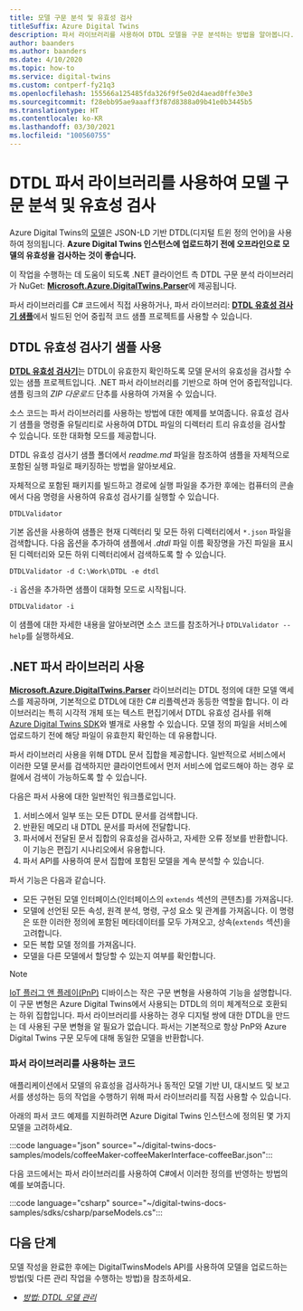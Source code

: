 ```yaml
---
title: 모델 구문 분석 및 유효성 검사
titleSuffix: Azure Digital Twins
description: 파서 라이브러리를 사용하여 DTDL 모델을 구문 분석하는 방법을 알아봅니다.
author: baanders
ms.author: baanders
ms.date: 4/10/2020
ms.topic: how-to
ms.service: digital-twins
ms.custom: contperf-fy21q3
ms.openlocfilehash: 155566a125485fda326f9f5e02d4aead0ffe30e3
ms.sourcegitcommit: f28ebb95ae9aaaff3f87d8388a09b41e0b3445b5
ms.translationtype: HT
ms.contentlocale: ko-KR
ms.lasthandoff: 03/30/2021
ms.locfileid: "100560755"
---
```

# <a name="parse-and-validate-models-with-the-dtdl-parser-library"></a>DTDL 파서 라이브러리를 사용하여 모델 구문 분석 및 유효성 검사

Azure Digital Twins의 [모델](concepts-models.md)은 JSON-LD 기반 DTDL(디지털 트윈 정의 언어)을 사용하여 정의됩니다. **Azure Digital Twins 인스턴스에 업로드하기 전에 오프라인으로 모델의 유효성을 검사하는 것이 좋습니다.**

이 작업을 수행하는 데 도움이 되도록 .NET 클라이언트 측 DTDL 구문 분석 라이브러리가 NuGet: [**Microsoft.Azure.DigitalTwins.Parser**](https://nuget.org/packages/Microsoft.Azure.DigitalTwins.Parser/)에 제공됩니다. 

파서 라이브러리를 C# 코드에서 직접 사용하거나, 파서 라이브러리: [**DTDL 유효성 검사기 샘플**](/samples/azure-samples/dtdl-validator/dtdl-validator)에서 빌드된 언어 중립적 코드 샘플 프로젝트를 사용할 수 있습니다.

## <a name="use-the-dtdl-validator-sample"></a>DTDL 유효성 검사기 샘플 사용

[**DTDL 유효성 검사기**](/samples/azure-samples/dtdl-validator/dtdl-validator)는 DTDL이 유효한지 확인하도록 모델 문서의 유효성을 검사할 수 있는 샘플 프로젝트입니다. .NET 파서 라이브러리를 기반으로 하며 언어 중립적입니다. 샘플 링크의 *ZIP 다운로드* 단추를 사용하여 가져올 수 있습니다.

소스 코드는 파서 라이브러리를 사용하는 방법에 대한 예제를 보여줍니다. 유효성 검사기 샘플을 명령줄 유틸리티로 사용하여 DTDL 파일의 디렉터리 트리 유효성을 검사할 수 있습니다. 또한 대화형 모드를 제공합니다.

DTDL 유효성 검사기 샘플 폴더에서 *readme.md* 파일을 참조하여 샘플을 자체적으로 포함된 실행 파일로 패키징하는 방법을 알아보세요.

자체적으로 포함된 패키지를 빌드하고 경로에 실행 파일을 추가한 후에는 컴퓨터의 콘솔에서 다음 명령을 사용하여 유효성 검사기를 실행할 수 있습니다.

```cmd/sh
DTDLValidator
```

기본 옵션을 사용하여 샘플은 현재 디렉터리 및 모든 하위 디렉터리에서 `*.json` 파일을 검색합니다. 다음 옵션을 추가하여 샘플에서 *.dtdl* 파일 이름 확장명을 가진 파일을 표시된 디렉터리와 모든 하위 디렉터리에서 검색하도록 할 수 있습니다.

```cmd/sh
DTDLValidator -d C:\Work\DTDL -e dtdl 
```

`-i` 옵션을 추가하면 샘플이 대화형 모드로 시작됩니다.

```cmd/sh
DTDLValidator -i
```

이 샘플에 대한 자세한 내용을 알아보려면 소스 코드를 참조하거나 `DTDLValidator --help`를 실행하세요.

## <a name="use-the-net-parser-library"></a>.NET 파서 라이브러리 사용 

[**Microsoft.Azure.DigitalTwins.Parser**](https://nuget.org/packages/Microsoft.Azure.DigitalTwins.Parser/) 라이브러리는 DTDL 정의에 대한 모델 액세스를 제공하며, 기본적으로 DTDL에 대한 C# 리플렉션과 동등한 역할을 합니다. 이 라이브러리는 특히 시각적 개체 또는 텍스트 편집기에서 DTDL 유효성 검사를 위해 [Azure Digital Twins SDK](how-to-use-apis-sdks.md)와 별개로 사용할 수 있습니다. 모델 정의 파일을 서비스에 업로드하기 전에 해당 파일이 유효한지 확인하는 데 유용합니다.

파서 라이브러리 사용을 위해 DTDL 문서 집합을 제공합니다. 일반적으로 서비스에서 이러한 모델 문서를 검색하지만 클라이언트에서 먼저 서비스에 업로드해야 하는 경우 로컬에서 검색이 가능하도록 할 수 있습니다. 

다음은 파서 사용에 대한 일반적인 워크플로입니다.
1. 서비스에서 일부 또는 모든 DTDL 문서를 검색합니다.
2. 반환된 메모리 내 DTDL 문서를 파서에 전달합니다.
3. 파서에서 전달된 문서 집합의 유효성을 검사하고, 자세한 오류 정보를 반환합니다. 이 기능은 편집기 시나리오에서 유용합니다.
4. 파서 API를 사용하여 문서 집합에 포함된 모델을 계속 분석할 수 있습니다. 

파서 기능은 다음과 같습니다.
* 모든 구현된 모델 인터페이스(인터페이스의 `extends` 섹션의 콘텐츠)를 가져옵니다.
* 모델에 선언된 모든 속성, 원격 분석, 명령, 구성 요소 및 관계를 가져옵니다. 이 명령은 또한 이러한 정의에 포함된 메타데이터를 모두 가져오고, 상속(`extends` 섹션)을 고려합니다.
* 모든 복합 모델 정의를 가져옵니다.
* 모델을 다른 모델에서 할당할 수 있는지 여부를 확인합니다.

> [!NOTE]
> [IoT 플러그 앤 플레이(PnP)](../iot-pnp/overview-iot-plug-and-play.md) 디바이스는 작은 구문 변형을 사용하여 기능을 설명합니다. 이 구문 변형은 Azure Digital Twins에서 사용되는 DTDL의 의미 체계적으로 호환되는 하위 집합입니다. 파서 라이브러리를 사용하는 경우 디지털 쌍에 대한 DTDL을 만드는 데 사용된 구문 변형을 알 필요가 없습니다. 파서는 기본적으로 항상 PnP와 Azure Digital Twins 구문 모두에 대해 동일한 모델을 반환합니다.

### <a name="code-with-the-parser-library"></a>파서 라이브러리를 사용하는 코드

애플리케이션에서 모델의 유효성을 검사하거나 동적인 모델 기반 UI, 대시보드 및 보고서를 생성하는 등의 작업을 수행하기 위해 파서 라이브러리를 직접 사용할 수 있습니다.

아래의 파서 코드 예제를 지원하려면 Azure Digital Twins 인스턴스에 정의된 몇 가지 모델을 고려하세요.

:::code language="json" source="~/digital-twins-docs-samples/models/coffeeMaker-coffeeMakerInterface-coffeeBar.json":::

다음 코드에서는 파서 라이브러리를 사용하여 C#에서 이러한 정의를 반영하는 방법의 예를 보여줍니다.

:::code language="csharp" source="~/digital-twins-docs-samples/sdks/csharp/parseModels.cs":::

## <a name="next-steps"></a>다음 단계

모델 작성을 완료한 후에는 DigitalTwinsModels API를 사용하여 모델을 업로드하는 방법(및 다른 관리 작업을 수행하는 방법)을 참조하세요.
* [*방법: DTDL 모델 관리*](how-to-manage-model.md)